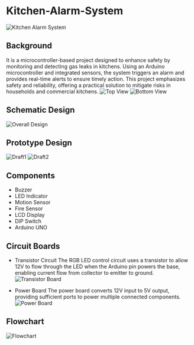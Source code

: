 # Kitchen-Alarm-System
![Kitchen Alarm System](https://github.com/user-attachments/assets/f2084811-0deb-4fd4-b3c3-37aeb96948fb)


## Background
It is a microcontroller-based project designed to enhance safety by monitoring and detecting gas leaks in kitchens. Using an Arduino microcontroller and integrated sensors, the system triggers an alarm and provides real-time alerts to ensure timely action. This project emphasizes safety and reliability, offering a practical solution to mitigate risks in households and commercial kitchens.
![Top View](https://github.com/user-attachments/assets/85fa7a92-8a03-4d3d-b724-53a156463879)
![Bottom View](https://github.com/user-attachments/assets/281dd17e-3e72-46e7-8c5f-8adb9d7f2ce9)


## Schematic Design
![Overall Design](https://github.com/user-attachments/assets/bc089bd8-914a-44bf-bcdb-79b0df21de0d)



## Prototype Design
![Draft1](https://github.com/user-attachments/assets/9d1a4469-911d-407a-bff8-bda4b46abaa1)
![Draft2](https://github.com/user-attachments/assets/17250bc0-2b75-4de9-a0d4-85717c9cd354)


## Components
- Buzzer
- LED Indicator
- Motion Sensor
- Fire Sensor
- LCD Display
- DIP Switch
- Arduino UNO


## Circuit Boards
- Transistor Circuit
  The RGB LED control circuit uses a transistor to allow 12V to flow through the LED when the Arduino pin powers the base, enabling current flow from collector to emitter to ground.
  ![Transistor Board](https://github.com/user-attachments/assets/805c0400-75f7-432d-ab18-48e6afae2285)


- Power Board
  The power board converts 12V input to 5V output, providing sufficient ports to power multiple connected components.
  ![Power Board](https://github.com/user-attachments/assets/a1ba7fc6-2569-4d05-be07-854ab47eb417)



## Flowchart
![Flowchart](https://github.com/user-attachments/assets/92db8890-22bc-4b86-bbcb-aa01479faf5b)

